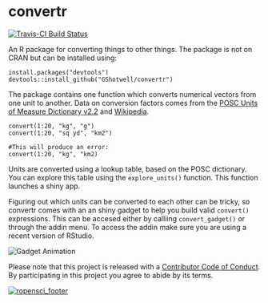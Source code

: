# convertr

[![Travis-CI Build Status](https://travis-ci.org/GShotwell/convertr.svg?branch=master)](https://travis-ci.org/GShotwell/convertr)

An R package for converting things to other things. The package is not on CRAN but can be installed using:

```
install.packages("devtools")
devtools::install_github("GShotwell/convertr")
```

The package contains one function which converts numerical vectors from one unit to another. Data on conversion factors comes from the [POSC Units of Measure Dictionary v2.2](http://w3.energistics.org/uom/poscUnits22.xml) and [Wikipedia](https://en.wikipedia.org/wiki/Conversion_of_units). 

```
convert(1:20, "kg", "g")
convert(1:20, "sq yd", "km2")

#This will produce an error:
convert(1:20, "kg", "km2)
```
Units are converted using a lookup table, based on the POSC dictionary. You can explore this table using the `explore_units()` function. This function launches a shiny app. 


Figuring out which units can be converted to each other can be tricky, so convertr comes with an an shiny gadget to help you build valid `convert()` expressions. This can be accesed either by calliing `convert_gadget()` or through the addin menu. To access the addin make sure you are using a recent version of RStudio. 

![Gadget Animation](inst/media/convertr_gif.gif)

Please note that this project is released with a [Contributor Code of Conduct](CONDUCT.md). By participating in this project you agree to abide by its terms.




[![ropensci\_footer](http://ropensci.org/public_images/github_footer.png)](http://ropensci.org)



